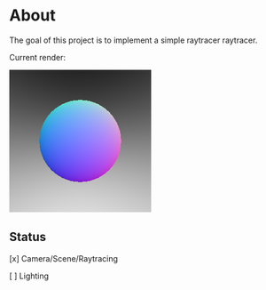 # About

The goal of this project is to implement a simple raytracer raytracer.

Current render:

![](./output/sphere_normals.png)

## Status

[x] Camera/Scene/Raytracing

[ ] Lighting

